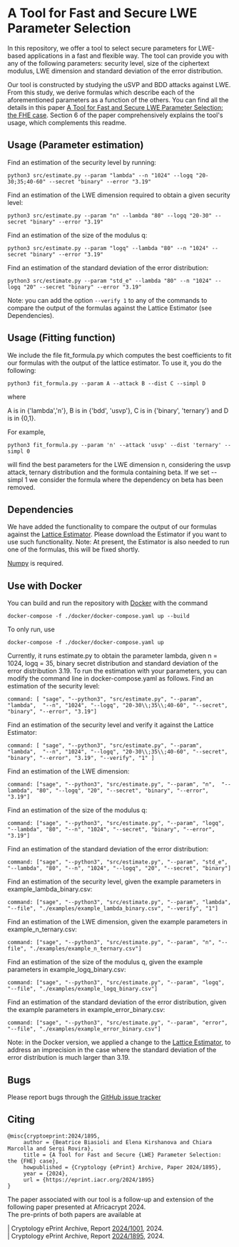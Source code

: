 A Tool for Fast and Secure LWE Parameter
Selection
=======================================
In this repository, we offer a tool to select secure parameters for LWE-based applications in a fast and flexible way. The tool can provide you with any of the following parameters: security level, size of the ciphertext modulus, LWE dimension and standard deviation of the error distribution. 

Our tool is constructed by studying the uSVP and BDD attacks against LWE. From this study, we derive formulas which describe each of the aforementioned parameters as a function of the others. You can find all the details in this paper [A Tool for Fast and Secure LWE Parameter Selection: the FHE case](https://eprint.iacr.org/2024/1895). Section 6 of the paper comprehensively explains the tool's usage, which complements this readme.  

Usage (Parameter estimation)
-----
Find an estimation of the security level by running:
   ````
   python3 src/estimate.py --param "lambda" --n "1024" --logq "20-30;35;40-60" --secret "binary" --error "3.19"
   ````
Find an estimation of the LWE dimension required to obtain a given security level:
 ````
 python3 src/estimate.py --param "n" --lambda "80" --logq "20-30" --secret "binary" --error "3.19"
 ````
Find an estimation of the size of the modulus q:
 ````
 python3 src/estimate.py --param "logq" --lambda "80" --n "1024" --secret "binary" --error "3.19"
 ````
Find an estimation of the standard deviation of the error distribution:
````
python3 src/estimate.py --param "std_e" --lambda "80" --n "1024" --logq "20" --secret "binary" --error "3.19"
 ````

Note: you can add the option ````--verify 1```` to any of the commands to compare the output of the formulas against the Lattice Estimator (see Dependencies).

Usage (Fitting function)
-----
We include the file fit_formula.py which computes the best coefficients to fit our formulas with the output of the lattice estimator. 
To use it, you do the following:

   ````
   python3 fit_formula.py --param A --attack B --dist C --simpl D
   ````
where

A is in {'lambda','n'}, B is in {'bdd', 'usvp'}, C is in {'binary', 'ternary'} and D is in {0,1}.

For example, 

   ````
   python3 fit_formula.py --param 'n' --attack 'usvp' --dist 'ternary' --simpl 0
   ````
will find the best parameters for the LWE dimension n, considering the usvp attack, ternary distribution and the formula containing beta. If we set --simpl 1
we consider the formula where the dependency on beta has been removed. 

Dependencies
---------
We have added the functionality to compare the output of our formulas against the [Lattice Estimator](https://github.com/malb/lattice-estimator). 
Please download the Estimator if you want to use such functionality. 
Note: At present, the Estimator is also needed to run one of the formulas, this will be fixed shortly. 

[Numpy](https://numpy.org/) is required.

Use with Docker
-------
You can build and run the repository with [Docker](...) with the command
````
docker-compose -f ./docker/docker-compose.yaml up --build
````
To only run, use
````
docker-compose -f ./docker/docker-compose.yaml up
````

Currently, it runs estimate.py to obtain the parameter lambda, given n = 1024, logq = 35, binary secret distribution and standard deviation of the error distribution 3.19. To run the estimation with your parameters, you can modify the command line in docker-compose.yaml as follows.
Find an estimation of the security level:
````
command: [ "sage", "--python3", "src/estimate.py", "--param", "lambda",  "--n", "1024", "--logq", "20-30\\;35\\;40-60", "--secret", "binary", "--error", "3.19"]
````
Find an estimation of the security level and verify it against the Lattice Estimator:
````
command: [ "sage", "--python3", "src/estimate.py", "--param", "lambda",  "--n", "1024", "--logq", "20-30\\;35\\;40-60", "--secret", "binary", "--error", "3.19", "--verify", "1" ]
````
Find an estimation of the LWE dimension:
````
command: ["sage", "--python3", "src/estimate.py", "--param", "n",  "--lambda", "80", "--logq", "20", "--secret", "binary", "--error", "3.19"]
````
Find an estimation of the size of the modulus q:
````
command: ["sage", "--python3", "src/estimate.py", "--param", "logq",  "--lambda", "80", "--n", "1024", "--secret", "binary", "--error", "3.19"]
````
Find an estimation of the standard deviation of the error distribution:
````
command: ["sage", "--python3", "src/estimate.py", "--param", "std_e",  "--lambda", "80", "--n", "1024", "--logq", "20", "--secret", "binary"]
````
Find an estimation of the security level, given the example parameters in example_lambda_binary.csv: 
````
command: ["sage", "--python3", "src/estimate.py", "--param", "lambda", "--file", "./examples/example_lambda_binary.csv", "--verify", "1"]
````
Find an estimation of the LWE dimension, given the example parameters in example_n_ternary.csv:
````
command: ["sage", "--python3", "src/estimate.py", "--param", "n", "--file", "./examples/example_n_ternary.csv"]
````
Find an estimation of the size of the modulus q, given the example parameters in example_logq_binary.csv:
````
command: ["sage", "--python3", "src/estimate.py", "--param", "logq", "--file", "./examples/example_logq_binary.csv"]
````
Find an estimation of the standard deviation of the error distribution, given the example parameters in example_error_binary.csv:
````
command: ["sage", "--python3", "src/estimate.py", "--param", "error", "--file", "./examples/example_error_binary.csv"]
````

Note: in the Docker version, we applied a change to the [Lattice Estimator](...), to address an imprecision in the case where the standard deviation of the error distribution is much larger than 3.19.
     
Bugs
----

Please report bugs through the [GitHub issue tracker](https://github.com/sergirovira/fastparameterselection/issues)

Citing
------
 ````
@misc{cryptoeprint:2024/1895,
      author = {Beatrice Biasioli and Elena Kirshanova and Chiara Marcolla and Sergi Rovira},
      title = {A Tool for Fast and Secure {LWE} Parameter Selection: the {FHE} case},
      howpublished = {Cryptology {ePrint} Archive, Paper 2024/1895},
      year = {2024},
      url = {https://eprint.iacr.org/2024/1895}
}
 ````
  
The paper associated with our tool is a follow-up and extension of the following paper presented at Africacrypt 2024.   			
The pre-prints of both papers are available at
	 
 | Cryptology ePrint Archive, Report [2024/1001](https://eprint.iacr.org/2024/1001), 2024. 	
 | Cryptology ePrint Archive, Report [2024/1895](https://eprint.iacr.org/2024/1895), 2024.

